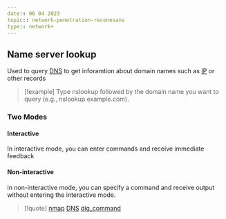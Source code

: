```yaml
---
date:: 06 04 2023
topic:: network-penetration-reconesans
type:: network+
---
```

## Name server lookup
Used to query [DNS](/obisdian_ntoes/notes_obsidian/ZPythonref/DjangoFramework/Network+/Phisicall/DNS.md) to get inforamtion about domain names such as [IP](/obisdian_ntoes/notes_obsidian/ZPythonref/DjangoFramework/Network+/Ref_OSI/IP.md) or other records
>[!example]
>Type nslookup followed by the domain name you want to query (e.g., nslookup example.com).
### Two Modes 
#### Interactive 
 In interactive mode, you can enter commands and receive immediate feedback
#### Non-interactive
in non-interactive mode, you can specify a command and receive output without entering the interactive mode.




>[!quote] [nmap](/obisdian_ntoes/notes_obsidian/Linux/nmap.md) [DNS](/obisdian_ntoes/notes_obsidian/ZPythonref/DjangoFramework/Network+/Phisicall/DNS.md) [dig_command](/dig_command.md)